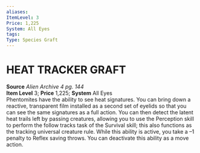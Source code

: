 ```yaml
---
aliases: 
ItemLevel: 3
Price: 1,225
System: All Eyes
tags: 
Type: Species Graft
---
```

# HEAT TRACKER GRAFT
**Source** _Alien Archive 4 pg. 144_  
**Item Level** 3; **Price** 1,225; **System** All Eyes  
Phentomites have the ability to see heat signatures. You can bring down a reactive, transparent film installed as a second set of eyelids so that you can see the same signatures as a full action. You can then detect the latent heat trails left by passing creatures, allowing you to use the Perception skill to perform the follow tracks task of the Survival skill; this also functions as the tracking universal creature rule. While this ability is active, you take a –1 penalty to Reflex saving throws. You can deactivate this ability as a move action.